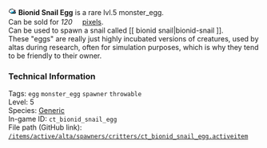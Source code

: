 ![ ](https://raw.githubusercontent.com/Ceterai/Enternia/main/items/active/alta/spawners/critters/ct_bionid_snail_egg.png) **Bionid Snail Egg** is a rare lvl.5 monster_egg.  
Can be sold for *120* <img src="https://starbounder.org/mediawiki/images/2/21/Pixel.png" width="12" height="16"/> [pixels](https://starbounder.org/Pixel).  
Can be used to spawn a snail called [[ bionid snail|bionid-snail ]].  
These "eggs" are really just highly incubated versions of creatures, used by altas during research, often for simulation purposes, which is why they tend to be friendly to their owner.

### Technical Information

Tags: `egg` `monster_egg` `spawner` `throwable`  
Level: 5  
Species: [Generic](https://starbounder.org/Perfectly_Generic_Item)  
In-game ID: `ct_bionid_snail_egg`  
File path (GitHub link): [`/items/active/alta/spawners/critters/ct_bionid_snail_egg.activeitem`](https://github.com/Ceterai/Enternia/blob/main/items/active/alta/spawners/critters/ct_bionid_snail_egg.activeitem)
